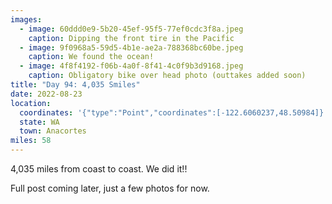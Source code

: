 ```yaml
---
images:
  - image: 60ddd0e9-5b20-45ef-95f5-77ef0cdc3f8a.jpeg
    caption: Dipping the front tire in the Pacific
  - image: 9f0968a5-59d5-4b1e-ae2a-788368bc60be.jpeg
    caption: We found the ocean!
  - image: 4f8f4192-f06b-4a0f-8f41-4c0f9b3d9168.jpeg
    caption: Obligatory bike over head photo (outtakes added soon)
title: "Day 94: 4,035 Smiles"
date: 2022-08-23
location:
  coordinates: '{"type":"Point","coordinates":[-122.6060237,48.50984]}'
  state: WA
  town: Anacortes
miles: 58
---
```

4,035 miles from coast to coast. We did it!!

Full post coming later, just a few photos for now. 